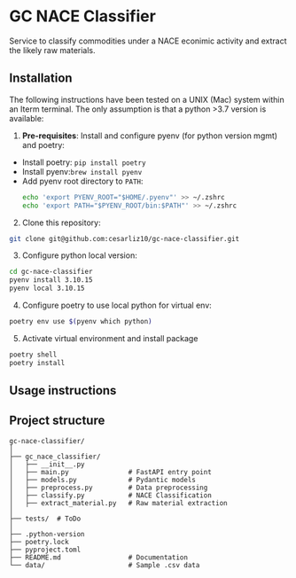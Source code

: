 # GC NACE Classifier

Service to classify commodities under a NACE econimic activity and extract the likely raw materials.




## Installation

The following instructions have been tested on a UNIX (Mac) system within an Iterm terminal. 
The only assumption is that a python >3.7 version is available: 

1. **Pre-requisites**:
 Install and configure pyenv (for python version mgmt) and poetry: 

- Install poetry: ``pip install poetry``
- Install pyenv:``brew install pyenv``
- Add pyenv root directory to `PATH`:
  ```bash 
  echo 'export PYENV_ROOT="$HOME/.pyenv"' >> ~/.zshrc 
  echo 'export PATH="$PYENV_ROOT/bin:$PATH"' >> ~/.zshrc
  ```
2. Clone this repository:
```bash
git clone git@github.com:cesarliz10/gc-nace-classifier.git
```
3. Configure python local version:
```bash
cd gc-nace-classifier
pyenv install 3.10.15
pyenv local 3.10.15
```
4. Configure poetry to use local python for virtual env:
```bash
poetry env use $(pyenv which python)
```
5. Activate virtual environment and install package
```bash
poetry shell
poetry install
```

## Usage instructions


## Project structure

```
gc-nace-classifier/
│
├── gc_nace_classifier/
│   ├── __init__.py
│   ├── main.py               # FastAPI entry point
│   ├── models.py             # Pydantic models
│   ├── preprocess.py         # Data preprocessing
│   ├── classify.py           # NACE Classification
│   ├── extract_material.py   # Raw material extraction
│
├── tests/  # ToDo
│
├── .python-version
├── poetry.lock
├── pyproject.toml
├── README.md                 # Documentation
└── data/                     # Sample .csv data

```